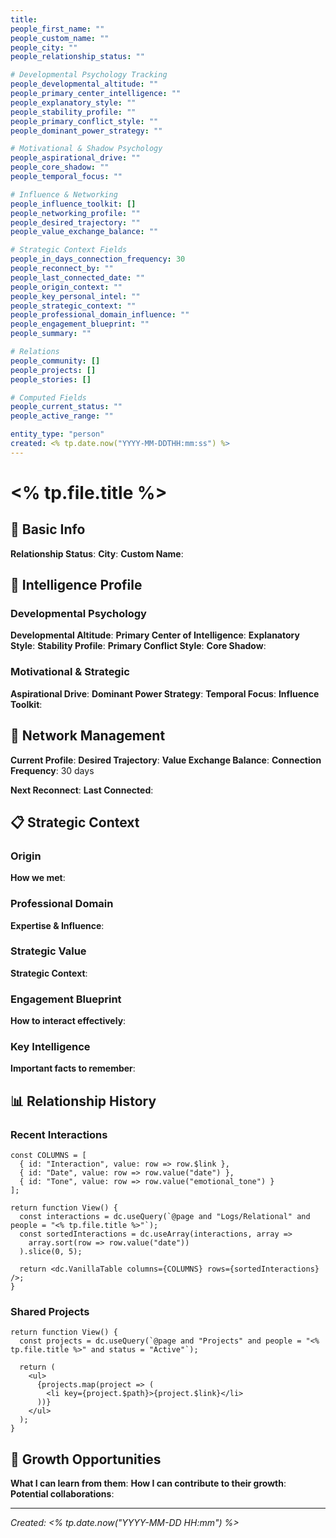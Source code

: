 ```yaml
---
title: 
people_first_name: ""
people_custom_name: ""
people_city: ""
people_relationship_status: ""

# Developmental Psychology Tracking
people_developmental_altitude: ""
people_primary_center_intelligence: ""
people_explanatory_style: ""
people_stability_profile: ""
people_primary_conflict_style: ""
people_dominant_power_strategy: ""

# Motivational & Shadow Psychology
people_aspirational_drive: ""
people_core_shadow: ""
people_temporal_focus: ""

# Influence & Networking
people_influence_toolkit: []
people_networking_profile: ""
people_desired_trajectory: ""
people_value_exchange_balance: ""

# Strategic Context Fields
people_in_days_connection_frequency: 30
people_reconnect_by: ""
people_last_connected_date: ""
people_origin_context: ""
people_key_personal_intel: ""
people_strategic_context: ""
people_professional_domain_influence: ""
people_engagement_blueprint: ""
people_summary: ""

# Relations
people_community: []
people_projects: []
people_stories: []

# Computed Fields
people_current_status: ""
people_active_range: ""

entity_type: "person"
created: <% tp.date.now("YYYY-MM-DDTHH:mm:ss") %>
---
```


# <% tp.file.title %>

## 👤 Basic Info

**Relationship Status**: 
**City**: 
**Custom Name**: 

## 🧠 Intelligence Profile

### Developmental Psychology
**Developmental Altitude**: 
**Primary Center of Intelligence**: 
**Explanatory Style**: 
**Stability Profile**: 
**Primary Conflict Style**: 
**Core Shadow**: 

### Motivational & Strategic
**Aspirational Drive**: 
**Dominant Power Strategy**: 
**Temporal Focus**: 
**Influence Toolkit**: 

## 🤝 Network Management

**Current Profile**: 
**Desired Trajectory**: 
**Value Exchange Balance**: 
**Connection Frequency**: 30 days

**Next Reconnect**: 
**Last Connected**: 

## 📋 Strategic Context

### Origin

**How we met**: 

### Professional Domain

**Expertise & Influence**: 

### Strategic Value

**Strategic Context**: 

### Engagement Blueprint

**How to interact effectively**: 

### Key Intelligence

**Important facts to remember**: 

## 📊 Relationship History

### Recent Interactions

```datacorejsx
const COLUMNS = [
  { id: "Interaction", value: row => row.$link },
  { id: "Date", value: row => row.value("date") },
  { id: "Tone", value: row => row.value("emotional_tone") }
];

return function View() {
  const interactions = dc.useQuery(`@page and "Logs/Relational" and people = "<% tp.file.title %>"`);
  const sortedInteractions = dc.useArray(interactions, array => 
    array.sort(row => row.value("date"))
  ).slice(0, 5);
  
  return <dc.VanillaTable columns={COLUMNS} rows={sortedInteractions} />;
}
```

### Shared Projects

```datacorejsx
return function View() {
  const projects = dc.useQuery(`@page and "Projects" and people = "<% tp.file.title %>" and status = "Active"`);
  
  return (
    <ul>
      {projects.map(project => (
        <li key={project.$path}>{project.$link}</li>
      ))}
    </ul>
  );
}
```

## 🎯 Growth Opportunities

**What I can learn from them**: 
**How I can contribute to their growth**: 
**Potential collaborations**: 

---

*Created: <% tp.date.now("YYYY-MM-DD HH:mm") %>*
